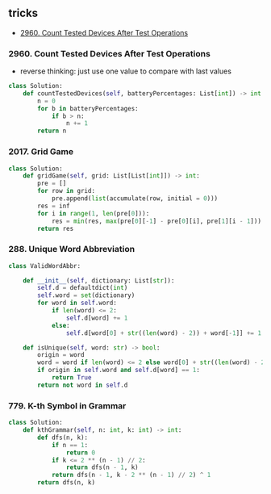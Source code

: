 ## tricks

* [2960. Count Tested Devices After Test Operations](#2960-count-tested-devices-after-test-operations)

### 2960. Count Tested Devices After Test Operations

- reverse thinking: just use one value to compare with last values

```python
class Solution:
    def countTestedDevices(self, batteryPercentages: List[int]) -> int:
        n = 0
        for b in batteryPercentages:
            if b > n:
                n += 1
        return n 
```

### 2017. Grid Game

```python
class Solution:
    def gridGame(self, grid: List[List[int]]) -> int:
        pre = []
        for row in grid:
            pre.append(list(accumulate(row, initial = 0)))
        res = inf
        for i in range(1, len(pre[0])):
            res = min(res, max(pre[0][-1] - pre[0][i], pre[1][i - 1]))
        return res
```

### 288. Unique Word Abbreviation

```python
class ValidWordAbbr:

    def __init__(self, dictionary: List[str]):
        self.d = defaultdict(int)
        self.word = set(dictionary)
        for word in self.word:
            if len(word) <= 2:
                self.d[word] += 1
            else:
                self.d[word[0] + str((len(word) - 2)) + word[-1]] += 1

    def isUnique(self, word: str) -> bool:
        origin = word
        word = word if len(word) <= 2 else word[0] + str((len(word) - 2)) + word[-1]
        if origin in self.word and self.d[word] == 1:
            return True
        return not word in self.d
```

### 779. K-th Symbol in Grammar

```python
class Solution:
    def kthGrammar(self, n: int, k: int) -> int:
        def dfs(n, k):
            if n == 1:
                return 0
            if k <= 2 ** (n - 1) // 2:
                return dfs(n - 1, k)
            return dfs(n - 1, k - 2 ** (n - 1) // 2) ^ 1
        return dfs(n, k)
```